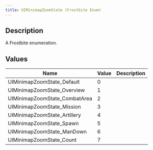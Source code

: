 ```yaml
---
title: UIMinimapZoomState (Frostbite Enum)
---
```

## Description

A Frostbite enumeration.

## Values

| Name                           | Value | Description |
| ------------------------------ | ----- | ----------- |
| UIMinimapZoomState\_Default    | 0     |             |
| UIMinimapZoomState\_Overview   | 1     |             |
| UIMinimapZoomState\_CombatArea | 2     |             |
| UIMinimapZoomState\_Mission    | 3     |             |
| UIMinimapZoomState\_Artillery  | 4     |             |
| UIMinimapZoomState\_Spawn      | 5     |             |
| UIMinimapZoomState\_ManDown    | 6     |             |
| UIMinimapZoomState\_Count      | 7     |             |
